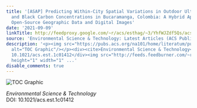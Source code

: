 ```yaml
---
title: '[ASAP] Predicting Within-City Spatial Variations in Outdoor Ultrafine Particle
  and Black Carbon Concentrations in Bucaramanga, Colombia: A Hybrid Approach Using
  Open-Source Geographic Data and Digital Images'
date: '2021-09-09'
linkTitle: http://feedproxy.google.com/~r/acs/esthag/~3/YhfWJZdf5Qs/acs.est.1c01412
source: 'Environmental Science & Technology: Latest Articles (ACS Publications)'
description: '<p><img src="https://pubs.acs.org/na101/home/literatum/publisher/achs/journals/content/esthag/0/esthag.ahead-of-print/acs.est.1c01412/20210909/images/medium/es1c01412_0005.gif"
  alt="TOC Graphic"/></p><div><cite>Environmental Science & Technology</cite></div><div>DOI:
  10.1021/acs.est.1c01412</div><img src="http://feeds.feedburner.com/~r/acs/esthag/~4/YhfWJZdf5Qs"
  height="1" width="1" ...'
disable_comments: true
---
```

<p><img src="https://pubs.acs.org/na101/home/literatum/publisher/achs/journals/content/esthag/0/esthag.ahead-of-print/acs.est.1c01412/20210909/images/medium/es1c01412_0005.gif" alt="TOC Graphic"/></p><div><cite>Environmental Science & Technology</cite></div><div>DOI: 10.1021/acs.est.1c01412</div><img src="http://feeds.feedburner.com/~r/acs/esthag/~4/YhfWJZdf5Qs" height="1" width="1" ...